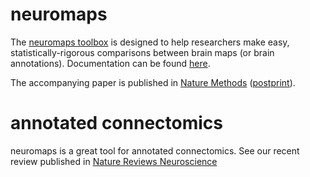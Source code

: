 # neuromaps

The [neuromaps toolbox](https://github.com/netneurolab/neuromaps) is designed to help researchers make easy, statistically-rigorous comparisons between brain maps (or brain annotations). Documentation can be found [here](https://netneurolab.github.io/neuromaps/).

The accompanying paper is published in [Nature Methods](https://www.nature.com/articles/s41592-022-01625-w) ([postprint](https://github.com/netneurolab/neuromaps/blob/main/markello2022natmethods.pdf)).

# annotated connectomics

neuromaps is a great tool for annotated connectomics. See our recent review published in [Nature Reviews Neuroscience](https://www.nature.com/articles/s41583-023-00752-3)
